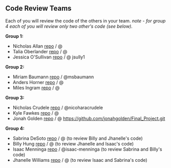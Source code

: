 ## Code Review Teams

Each of you will review the code of the others in your team.
*note - for group 4 each of you will review only two other's code (see below).* 

**Group 1:**
* Nicholas Allan [repo](https://github.com/nallanrugby/Final_Project_Weather_Nicholas_Allan.git) / @
* Talia Oberlander [repo]() / @
* Jessica O'Sullivan [repo](https://github.com/jsully1/Final-Project) / @ jsully1

**Group 2:**
* Miriam Baumann [repo](https://github.com/msbaumann/Final_Project_on_Marketing.git) / @msbaumann
* Anders Horner [repo]() / @
* Miles Ingram [repo]() / @

**Group 3:**
* Nicholas Crudele [repo](https://github.com/nicoharacrudele/Final_Project) / @nicoharacrudele
* Kyle Fawkes [repo]() / @
* Jonah Golden [repo]() / @ https://github.com/jonahgolden/Final_Project.git

**Group 4:**
* Sabrina DeSoto [repo]() / @ (to review Billy and Jhanelle's code) 
* Billy Hung [repo]() / @ (to review Jhanelle and Isaac's code)
* Isaac Menninga [repo](https://github.com/isaac-menninga/final_project) / @isaac-menninga (to review Sabrina and Billy's code)
* Jhanelle Williams [repo]() / @ (to review Isaac and Sabrina's code)
